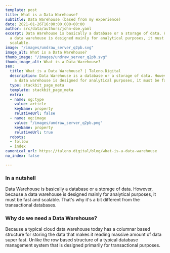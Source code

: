```yaml
---
template: post
title: What is a Data Warehouse?
subtitle: Data Warehouse (based from my experience)
date: 2021-01-26T16:00:00.000+00:00
author: src/data/authors/john-doe.yaml
excerpt: Data Warehouse is basically a database or a storage of data. However, because
  a data warehouse is designed mainly for analytical purposes, it must be fast and
  scalable.
image: "/images/undraw_server_q2pb.svg"
image_alt: What is a Data Warehouse?
thumb_image: "/images/undraw_server_q2pb.svg"
thumb_image_alt: What is a Data Warehouse?
seo:
  title: What is a Data Warehouse? | Taleno.Digital
  description: Data Warehouse is a database or a storage of data. However, because
    a data warehouse is designed for analytical purposes, it must be fast and scalable.
  type: stackbit_page_meta
  template: stackbit_page_meta
  extra:
  - name: og:type
    value: article
    keyName: property
    relativeUrl: false
  - name: og:image
    value: "/images/undraw_server_q2pb.png"
    keyName: property
    relativeUrl: true
  robots:
  - follow
  - index
canonical_url: https://taleno.digital/blog/what-is-a-data-warehouse
no_index: false

---
```

### In a nutshell

Data Warehouse is basically a database or a storage of data. However, because a data warehouse is designed mainly for analytical purposes, it must be fast and scalable. That's why it's a bit different from the transactional databases.

### Why do we need a Data Warehouse?

Because a typical cloud data warehouse today has a columnar based structure for storing the data that makes it reading massive amount of data super fast. Unlike the row based structure of a typical database management system that is designed primarily for transactional purposes.